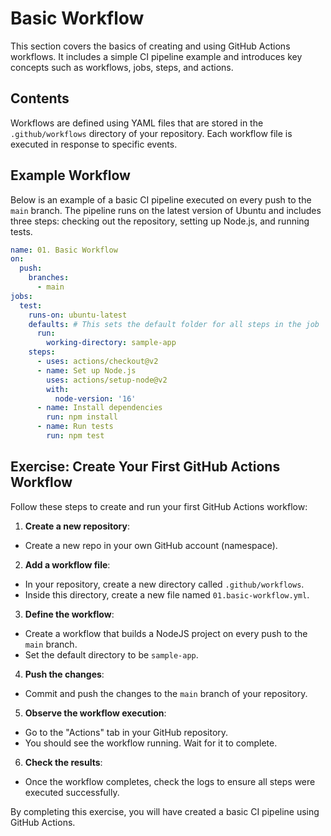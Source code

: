 # Basic Workflow

This section covers the basics of creating and using GitHub Actions workflows. It includes a simple CI pipeline example and introduces key concepts such as workflows, jobs, steps, and actions.

## Contents

Workflows are defined using YAML files that are stored in the `.github/workflows` directory of your repository. Each workflow file is executed in response to specific events.

## Example Workflow

Below is an example of a basic CI pipeline executed on every push to the `main` branch. The pipeline runs on the latest version of Ubuntu and includes three steps: checking out the repository, setting up Node.js, and running tests.

```yaml
name: 01. Basic Workflow
on:
  push:
    branches:
      - main
jobs:
  test:
    runs-on: ubuntu-latest
    defaults: # This sets the default folder for all steps in the job
      run:
        working-directory: sample-app
    steps:
      - uses: actions/checkout@v2
      - name: Set up Node.js
        uses: actions/setup-node@v2
        with:
          node-version: '16'
      - name: Install dependencies
        run: npm install
      - name: Run tests
        run: npm test
```

## Exercise: Create Your First GitHub Actions Workflow

Follow these steps to create and run your first GitHub Actions workflow:

1. **Create a new repository**:
  - Create a new repo in your own GitHub account (namespace).

2. **Add a workflow file**:
  - In your repository, create a new directory called `.github/workflows`.
  - Inside this directory, create a new file named `01.basic-workflow.yml`.

3. **Define the workflow**:
  - Create a workflow that builds a NodeJS project on every push to the `main` branch.
  - Set the default directory to be `sample-app`.

4. **Push the changes**:
  - Commit and push the changes to the `main` branch of your repository.

5. **Observe the workflow execution**:
  - Go to the "Actions" tab in your GitHub repository.
  - You should see the workflow running. Wait for it to complete.

6. **Check the results**:
  - Once the workflow completes, check the logs to ensure all steps were executed successfully.

By completing this exercise, you will have created a basic CI pipeline using GitHub Actions.
